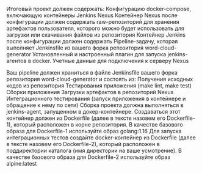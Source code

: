Итоговый проект должен содержать:
Конфигурацию docker-compose, включающую контейнеры
Jenkins
Nexus
Контейнер Nexus после конфигурации должен содержать
raw-репозиторий для хранения артефактов
пользователя, которого можно будет использовать для загрузки или скачивания файлов из репозитория
Контейнер Jenkins после конфигурации должен содержать
Pipeline-задачу, которая выполняет Jenkinsfile из вашего форка репозитория word-cloud-generator
Установленный и настроенный плагин для запуска jenkins-агентов в docker.
Учетные данные для подключения к серверу Nexus
 

Ваш pipeline должен храниться в файле Jenkinsfile вашего форка репозитория word-cloud-generator и состоять из:
Получения исходных кодов из репозитория
Тестирования приложения (make lint, make test)
Сборки приложения
Загрузки артефактов в репозиторий Nexus
Интеграционного тестирования (запуск приложения в контейнере и обращение к нему по сети)
Сборка проекта должна выполняться в jenkins-agent, запущенном в докер-контейнере. Создаваться этот контейнер должен из Dockerfile (далее в тексте назовем его Dockerfile-1), который расположен в корне репозитория. В качестве базового образа для Dockerfile-1 используйте образ golang:1.16
Для запуска интеграционных тестов создайте docker-контейнер из Dockerfile (далее в тексте назовем его Dockerfile-2), который расположен в поддиректории каталога (имя директории на ваше усмотрение). В качестве базового образа для Dockerfile-2 используйте образ alpine:latest
